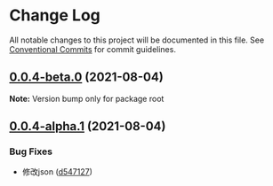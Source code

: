 # Change Log

All notable changes to this project will be documented in this file.
See [Conventional Commits](https://conventionalcommits.org) for commit guidelines.

## [0.0.4-beta.0](https://github.com/517725252/leran/compare/v0.0.4-alpha.1...v0.0.4-beta.0) (2021-08-04)

**Note:** Version bump only for package root





## [0.0.4-alpha.1](https://github.com/517725252/leran/compare/v0.0.4-alpha.0...v0.0.4-alpha.1) (2021-08-04)


### Bug Fixes

* 修改json ([d547127](https://github.com/517725252/leran/commit/d547127ee6580c9980fd2a697493a38d99380d0d))
